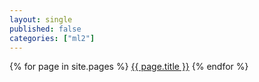 ```yaml
---
layout: single
published: false
categories: ["ml2"]
---
```

{% for page in site.pages %}
[{{ page.title }}]({{page.url}})
{% endfor %}